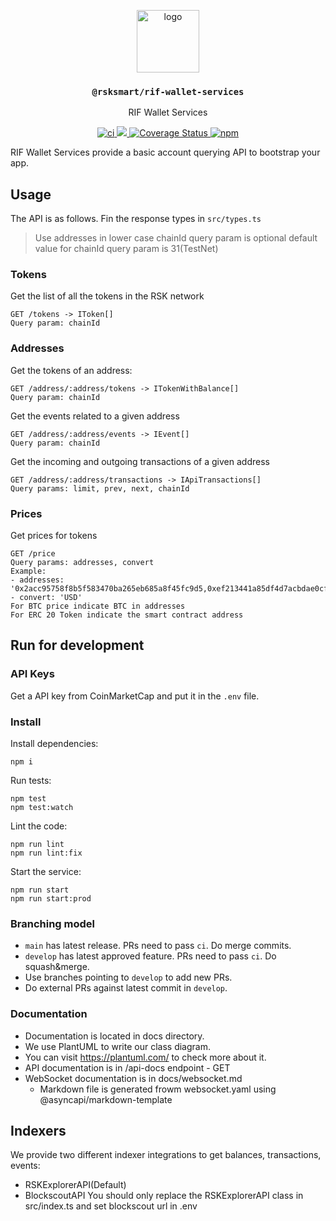 <p align="middle">
  <img src="https://www.rifos.org/assets/img/logo.svg" alt="logo" height="100" >
</p>
<h3 align="middle"><code>@rsksmart/rif-wallet-services</code></h3>
<p align="middle">
  RIF Wallet Services
</p>
<p align="middle">
  <a href="https://github.com/rsksmart/rif-wallet-services/actions/workflows/ci.yml" alt="ci">
    <img src="https://github.com/rsksmart/rif-wallet-services/actions/workflows/ci.yml/badge.svg" alt="ci" />
  </a>
  <a href="https://lgtm.com/projects/g/rsksmart/rif-wallet-services/context:javascript">
    <img src="https://img.shields.io/lgtm/grade/javascript/github/rsksmart/rif-wallet-services" />
  </a>
  <a href='https://coveralls.io/github/rsksmart/rif-wallet-services?branch=main'>
    <img src='https://coveralls.io/repos/github/rsksmart/rif-wallet-services/badge.svg?branch=main' alt='Coverage Status' />
  </a>
  <a href="https://badge.fury.io/js/%40rsksmart%2Frif-wallet-services">
    <img src="https://badge.fury.io/js/%40rsksmart%2Frif-wallet-services.svg" alt="npm" />
  </a>
</p>

RIF Wallet Services provide a basic account querying API to bootstrap your app.

## Usage

The API is as follows. Fin the response types in `src/types.ts`

> Use addresses in lower case
> chainId query param is optional
> default value for chainId query param is 31(TestNet)

### Tokens

Get the list of all the tokens in the RSK network

```
GET /tokens -> IToken[]
Query param: chainId
```

### Addresses

Get the tokens of an address:


```
GET /address/:address/tokens -> ITokenWithBalance[]
Query param: chainId
```

Get the events related to a given address

```
GET /address/:address/events -> IEvent[]
Query param: chainId
```

Get the incoming and outgoing transactions of a given address

```
GET /address/:address/transactions -> IApiTransactions[]
Query params: limit, prev, next, chainId
```

### Prices
Get prices for tokens
```
GET /price
Query params: addresses, convert
Example:
- addresses: '0x2acc95758f8b5f583470ba265eb685a8f45fc9d5,0xef213441a85df4d7acbdae0cf78004e1e486bb96'
- convert: 'USD'
For BTC price indicate BTC in addresses
For ERC 20 Token indicate the smart contract address
```

## Run for development

### API Keys

Get a API key from CoinMarketCap and put it in the `.env` file.

### Install

Install dependencies:

```
npm i
```

Run tests:

```
npm test
npm test:watch
```

Lint the code:

```
npm run lint
npm run lint:fix
```

Start the service:

```
npm run start
npm run start:prod
```

### Branching model

- `main` has latest release. PRs need to pass `ci`. Do merge commits.
- `develop` has latest approved feature. PRs need to pass `ci`. Do squash&merge.
- Use branches pointing to `develop` to add new PRs.
- Do external PRs against latest commit in `develop`.

### Documentation

- Documentation is located in docs directory.
- We use PlantUML to write our class diagram.
- You can visit https://plantuml.com/ to check more about it.
- API documentation is in /api-docs endpoint - GET
- WebSocket documentation is in docs/websocket.md
  - Markdown file is generated frowm websocket.yaml using @asyncapi/markdown-template


## Indexers
We provide two different indexer integrations to get balances, transactions, events:
- RSKExplorerAPI(Default)
- BlockscoutAPI
You should only replace the RSKExplorerAPI class in src/index.ts and set blockscout url in .env